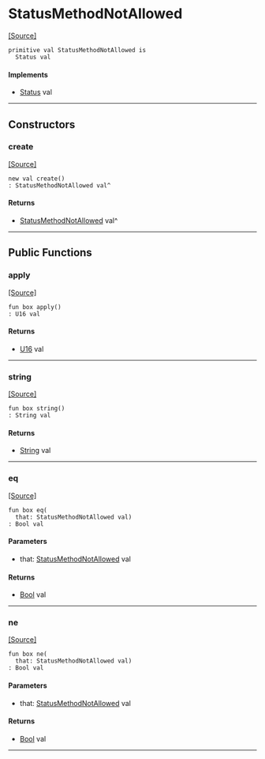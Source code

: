 # StatusMethodNotAllowed
<span class="source-link">[[Source]](src/http_server/status.md#L83)</span>
```pony
primitive val StatusMethodNotAllowed is
  Status val
```

#### Implements

* [Status](http_server-Status.md) val

---

## Constructors

### create
<span class="source-link">[[Source]](src/http_server/status.md#L83)</span>


```pony
new val create()
: StatusMethodNotAllowed val^
```

#### Returns

* [StatusMethodNotAllowed](http_server-StatusMethodNotAllowed.md) val^

---

## Public Functions

### apply
<span class="source-link">[[Source]](src/http_server/status.md#L84)</span>


```pony
fun box apply()
: U16 val
```

#### Returns

* [U16](builtin-U16.md) val

---

### string
<span class="source-link">[[Source]](src/http_server/status.md#L85)</span>


```pony
fun box string()
: String val
```

#### Returns

* [String](builtin-String.md) val

---

### eq
<span class="source-link">[[Source]](src/http_server/status.md#L84)</span>


```pony
fun box eq(
  that: StatusMethodNotAllowed val)
: Bool val
```
#### Parameters

*   that: [StatusMethodNotAllowed](http_server-StatusMethodNotAllowed.md) val

#### Returns

* [Bool](builtin-Bool.md) val

---

### ne
<span class="source-link">[[Source]](src/http_server/status.md#L84)</span>


```pony
fun box ne(
  that: StatusMethodNotAllowed val)
: Bool val
```
#### Parameters

*   that: [StatusMethodNotAllowed](http_server-StatusMethodNotAllowed.md) val

#### Returns

* [Bool](builtin-Bool.md) val

---

